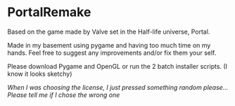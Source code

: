 # PortalRemake

Based on the game made by Valve set in the Half-life universe, Portal.

Made in my basement using pygame and having too much time on my hands.
Feel free to suggest any improvements and/or fix them your self.

Please download Pygame and OpenGL or run the 2 batch installer scripts. (I know it looks sketchy)

*When I was choosing the license, I just pressed something random please... Please tell me if I chose the wrong one*
